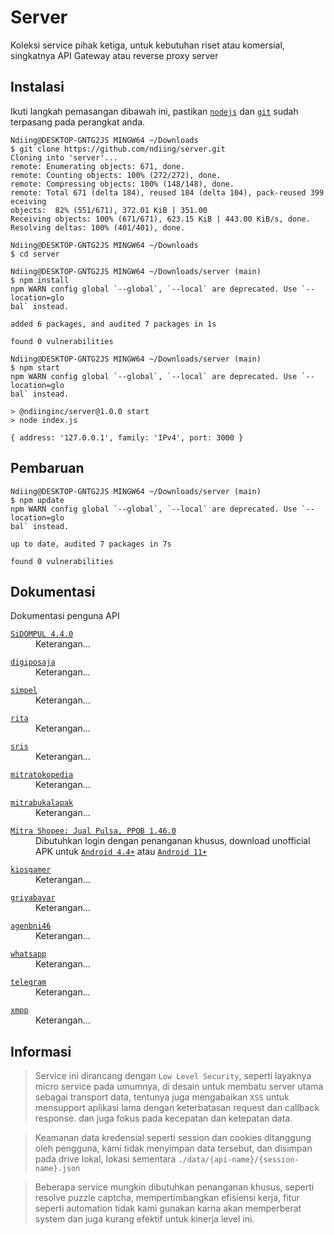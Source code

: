 # Server

Koleksi service pihak ketiga, untuk kebutuhan riset atau komersial, singkatnya API Gateway atau reverse proxy server

## Instalasi

Ikuti langkah pemasangan dibawah ini, pastikan [`nodejs`](https://nodejs.org/en/download/) dan [`git`](https://git-scm.com/downloads) sudah terpasang pada perangkat anda.

```console
Ndiing@DESKTOP-GNTG2JS MINGW64 ~/Downloads
$ git clone https://github.com/ndiing/server.git
Cloning into 'server'...
remote: Enumerating objects: 671, done.
remote: Counting objects: 100% (272/272), done.
remote: Compressing objects: 100% (148/148), done.
remote: Total 671 (delta 184), reused 184 (delta 104), pack-reused 399 eceiving
objects:  82% (551/671), 372.01 KiB | 351.00
Receiving objects: 100% (671/671), 623.15 KiB | 443.00 KiB/s, done.
Resolving deltas: 100% (401/401), done.
```

```console
Ndiing@DESKTOP-GNTG2JS MINGW64 ~/Downloads
$ cd server
```

```console
Ndiing@DESKTOP-GNTG2JS MINGW64 ~/Downloads/server (main)
$ npm install
npm WARN config global `--global`, `--local` are deprecated. Use `--location=glo
bal` instead.

added 6 packages, and audited 7 packages in 1s

found 0 vulnerabilities
```

```console
Ndiing@DESKTOP-GNTG2JS MINGW64 ~/Downloads/server (main)
$ npm start
npm WARN config global `--global`, `--local` are deprecated. Use `--location=glo
bal` instead.

> @ndiinginc/server@1.0.0 start
> node index.js

{ address: '127.0.0.1', family: 'IPv4', port: 3000 }
```

## Pembaruan

```console
Ndiing@DESKTOP-GNTG2JS MINGW64 ~/Downloads/server (main)
$ npm update
npm WARN config global `--global`, `--local` are deprecated. Use `--location=glo
bal` instead.

up to date, audited 7 packages in 7s

found 0 vulnerabilities
```

## Dokumentasi

Dokumentasi penguna API

<dl>
<dt><a href="./api/sidompul/v1/README.md"><code>SiDOMPUL 4.4.0</code></a></dt>
<dd>Keterangan...</dd>
</dl>
<dl>
<dt><a href="./api/digiposaja/v1/README.md"><code>digiposaja</code></a></dt>
<dd>Keterangan...</dd>
</dl>
<dl>
<dt><a href="./api/simpel/v1/README.md"><code>simpel</code></a></dt>
<dd>Keterangan...</dd>
</dl>
<dl>
<dt><a href="./api/rita/v1/README.md"><code>rita</code></a></dt>
<dd>Keterangan...</dd>
</dl>
<dl>
<dt><a href="./api/sris/v1/README.md"><code>sris</code></a></dt>
<dd>Keterangan...</dd>
</dl>
<dl>
<dt><a href="./api/mitratokopedia/v1/README.md"><code>mitratokopedia</code></a></dt>
<dd>Keterangan...</dd>
</dl>
<dl>
<dt><a href="./api/mitrabukalapak/v1/README.md"><code>mitrabukalapak</code></a></dt>
<dd>Keterangan...</dd>
</dl>
<dl>
<dt><a href="./api/mitrashopee/v1/README.md"><code>Mitra Shopee: Jual Pulsa, PPOB 1.46.0</code></a></dt>
<dd>Dibutuhkan login dengan penanganan khusus, download unofficial APK untuk <a href="./docs/"><code>Android 4.4+</code></a> atau <a href="./docs/"><code>Android 11+</code></a></dd>
</dl>
<dl>
<dt><a href="./api/kiosgamer/v1/README.md"><code>kiosgamer</code></a></dt>
<dd>Keterangan...</dd>
</dl>
<dl>
<dt><a href="./api/griyabayar/v1/README.md"><code>griyabayar</code></a></dt>
<dd>Keterangan...</dd>
</dl>
<dl>
<dt><a href="./api/agenbni46/v1/README.md"><code>agenbni46</code></a></dt>
<dd>Keterangan...</dd>
</dl>
<dl>
<dt><a href="./api/whatsapp/v1/README.md"><code>whatsapp</code></a></dt>
<dd>Keterangan...</dd>
</dl>
<dl>
<dt><a href="./api/telegram/v1/README.md"><code>telegram</code></a></dt>
<dd>Keterangan...</dd>
</dl>
<dl>
<dt><a href="./api/xmpp/v1/README.md"><code>xmpp</code></a></dt>
<dd>Keterangan...</dd>
</dl>

## Informasi

> Service ini dirancang dengan `Low Level Security`, seperti layaknya micro service pada umumnya, di desain untuk membatu server utama sebagai transport data, tentunya juga mengabaikan `XSS` untuk mensupport aplikasi lama dengan keterbatasan request dan callback response. dan juga fokus pada kecepatan dan ketepatan data.

> Keamanan data kredensial seperti session dan cookies ditanggung oleh pengguna, kami tidak menyimpan data tersebut, dan disimpan pada drive lokal, lokasi sementara `./data/{api-name}/{session-name}.json`

> Beberapa service mungkin dibutuhkan penanganan khusus, seperti resolve puzzle captcha, mempertimbangkan efisiensi kerja, fitur seperti automation tidak kami gunakan karna akan memperberat system dan juga kurang efektif untuk kinerja level ini.
